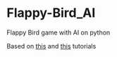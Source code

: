 # Flappy-Bird_AI
Flappy Bird game with AI on python

Based on [this](https://github.com/techwithtim/NEAT-Flappy-Bird) and [this](https://youtu.be/OGHA-elMrxI) tutorials
